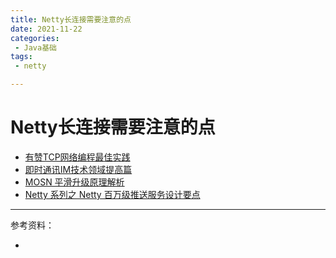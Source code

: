 ```yaml
---
title: Netty长连接需要注意的点
date: 2021-11-22
categories:
 - Java基础
tags:
 - netty

---
```


# Netty长连接需要注意的点



- [有赞TCP网络编程最佳实践](https://tech.youzan.com/you-zan-tcpwang-luo-bian-cheng-zui-jia-shi-jian/)
- [即时通讯IM技术领域提高篇](https://juejin.cn/post/6844903555493527565)
- [MOSN 平滑升级原理解析](https://mosn.io/docs/concept/smooth-upgrade/ )
- [Netty 系列之 Netty 百万级推送服务设计要点](https://segmentfault.com/a/1190000038996648)



---

参考资料：

- 
